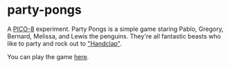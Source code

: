 # party-pongs
A [PICO-8](http://www.lexaloffle.com/pico-8.php) experiment. Party Pongs is a simple game staring Pablo, Gregory, Bernard, Melissa, and Lewis the penguins. They're all fantastic beasts who like to party and rock out to ["Handclap"](https://open.spotify.com/track/0y3fi7fknIXOxnkbUgzT3n).

You can play the game [here](http://jessemillar.github.io/party-pongs).
